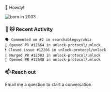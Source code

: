 👋 Howdy!

![born in 2003](https://img.shields.io/badge/last%20major%20release-2003-success)

### 🧶 🐱 Recent Activity

```
🗣 Commented on #2 in searchableguy/whiz
💪 Opened PR #12664 in unlock-protocol/unlock
❗️ Closed issue #12266 in unlock-protocol/unlock
🎉 Merged PR #12583 in unlock-protocol/unlock
💪 Opened PR #12648 in unlock-protocol/unlock
```

### 📫 Reach out

Email me a question to start a conversation.
